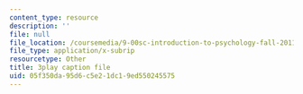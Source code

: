 ```yaml
---
content_type: resource
description: ''
file: null
file_location: /coursemedia/9-00sc-introduction-to-psychology-fall-2011/05f350da95d6c5e21dc19ed550245575_t73rjeOj0eY.srt
file_type: application/x-subrip
resourcetype: Other
title: 3play caption file
uid: 05f350da-95d6-c5e2-1dc1-9ed550245575
---
```

